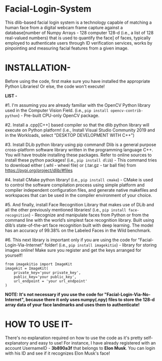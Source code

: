 # Facial-Login-System
This dlib-based facial login system is a technology capable of matching a human face from a digital webcam frame capture against a database[number of Numpy Arrays - 128 computer 128-d (i.e., a list of 128 real-valued numbers) that is used to quantify the face] of faces, typically employed to authenticate users through ID verification services, works by pinpointing and measuring facial features from a given image.

# INSTALLATION-
Before using the code, first make sure you have installed the appropriate Python Libraries! Or else, the code won't execute!

**LIST -**

#1. I'm assuming you are already familiar with the OpenCV Python library used in the Computer Vision Field.
(i.e., ```pip install opencv-contrib-python```) - Pre-built CPU-only OpenCV package.

#2. Install a .cpp[C++] based compiler so that the dlib python library will execute on Python platform!
(i.e., Install Visual Studio Community 2019 and in the Workloads, select "DESKTOP DEVELOPMENT WITH C++")

#3. Install DLib python library using pip command! Dlib is a general purpose cross-platform software library written in the programming language C++. You will have trouble installing these packages. Refer to online sources to install these python packages!
(i.e., ```pip install dlib```) - This command tries to download either (.whl - wheel file) or (.tar.gz - tar ball file) from https://pypi.org/project/dlib/#files

#4. Install CMake python library!
(i.e., ```pip install cmake```) - CMake is used to control the software compilation process using simple platform and compiler independent configuration files, and generate native makefiles and workspaces that can be used in the compiler environment of your choice.

#5. And finally, install Face Recognition Library that makes use of DLib and all the other previously mentioned libraries!
(i.e., ```pip install face-recognition```) - Recognize and manipulate faces from Python or from the command line with
the world’s simplest face recognition library.
Built using dlib’s state-of-the-art face recognition
built with deep learning. The model has an accuracy of 99.38% on the
Labeled Faces in the Wild benchmark.

#6. This next library is important only if you are using the code for "Facial-Login-Via-Internet" folder!
(i.e., ```pip install imagekitio```) - library for storing images online!
Make sure you register and get the keys arranged for yourself!

```
from imagekitio import ImageKit
imagekit = ImageKit(
    private_key='your private_key',
    public_key='your public_key',
    url_endpoint = 'your url_endpoint'
)
```

**NOTE: It's not necessary if you use the code for "Facial-Login-Via-No-Internet", because there it only uses numpy(.npy) files to store the 128-d array data of your face landmarks and uses them to authenticate!**

# HOW TO USE IT-

There's no explanation required on how to use the code as it's pretty self-explanatory and easy to use!
For instance, I have already registered with an account UsernameID - **3b890a3f** that belongs to **Elon Musk**.
You can login with his ID and see if it recognizes Elon Musk's face!
